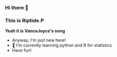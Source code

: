 ### Hi there 👋
### This is Riptide.P
**Yeah it is VanceJoyce's song**  
- Anyway, I'm just new here! 
- 🌱 I’m currently learning python and R for statistics
- Have fun!

<!--
**RiptidePzh/RiptidePzh** is a ✨ _special_ ✨ repository because its `README.md` (this file) appears on your GitHub profile.

Here are some ideas to get you started:

- 🔭 I’m currently working on ...
- 🌱 I’m currently learning ...
- 👯 I’m looking to collaborate on ...
- 🤔 I’m looking for help with ...
- 💬 Ask me about ...
- 📫 How to reach me: ...
- 😄 Pronouns: ...
- ⚡ Fun fact: ...
-->
